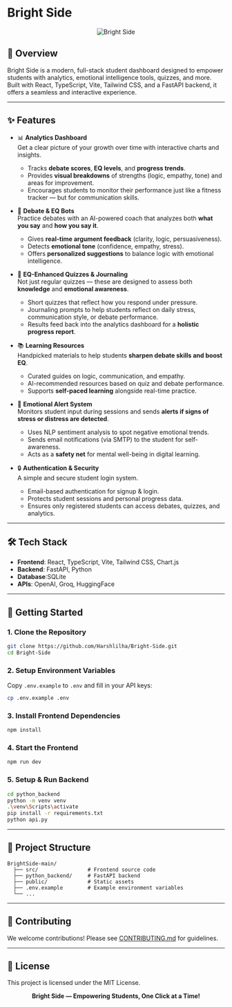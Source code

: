 # Bright Side

<p align="center">
  <img src="https://img.shields.io/badge/Empowering%20Students-Bright%20Side-blueviolet?style=for-the-badge" alt="Bright Side" />
</p>

## 🚀 Overview
Bright Side is a modern, full-stack student dashboard designed to empower students with analytics, emotional intelligence tools, quizzes, and more. Built with React, TypeScript, Vite, Tailwind CSS, and a FastAPI backend, it offers a seamless and interactive experience.

---

## ✨ Features  

- 📊 **Analytics Dashboard**  
  Get a clear picture of your growth over time with interactive charts and insights.  
  - Tracks **debate scores**, **EQ levels**, and **progress trends**.  
  - Provides **visual breakdowns** of strengths (logic, empathy, tone) and areas for improvement.  
  - Encourages students to monitor their performance just like a fitness tracker — but for communication skills.  

- 🤖 **Debate & EQ Bots**  
  Practice debates with an AI-powered coach that analyzes both **what you say** and **how you say it**.  
  - Gives **real-time argument feedback** (clarity, logic, persuasiveness).  
  - Detects **emotional tone** (confidence, empathy, stress).  
  - Offers **personalized suggestions** to balance logic with emotional intelligence.  

- 📝 **EQ-Enhanced Quizzes & Journaling**  
  Not just regular quizzes — these are designed to assess both **knowledge** and **emotional awareness**.  
  - Short quizzes that reflect how you respond under pressure.  
  - Journaling prompts to help students reflect on daily stress, communication style, or debate performance.  
  - Results feed back into the analytics dashboard for a **holistic progress report**.  

- 📚 **Learning Resources**  
  Handpicked materials to help students **sharpen debate skills and boost EQ**.  
  - Curated guides on logic, communication, and empathy.  
  - AI-recommended resources based on quiz and debate performance.  
  - Supports **self-paced learning** alongside real-time practice.  

- 📧 **Emotional Alert System**  
  Monitors student input during sessions and sends **alerts if signs of stress or distress are detected**.  
  - Uses NLP sentiment analysis to spot negative emotional trends.  
  - Sends email notifications (via SMTP) to the student for self-awareness.  
  - Acts as a **safety net** for mental well-being in digital learning.  

- 🔒 **Authentication & Security**  
  A simple and secure student login system.  
  - Email-based authentication for signup & login.  
  - Protects student sessions and personal progress data.  
  - Ensures only registered students can access debates, quizzes, and analytics.  


---

## 🛠️ Tech Stack
- **Frontend**: React, TypeScript, Vite, Tailwind CSS, Chart.js
- **Backend**: FastAPI, Python
- **Database**:SQLite
- **APIs**: OpenAI, Groq, HuggingFace

---

## 🚦 Getting Started

### 1. Clone the Repository
```bash
git clone https://github.com/Harshlilha/Bright-Side.git
cd Bright-Side
```

### 2. Setup Environment Variables
Copy `.env.example` to `.env` and fill in your API keys:
```bash
cp .env.example .env
```

### 3. Install Frontend Dependencies
```bash
npm install
```

### 4. Start the Frontend
```bash
npm run dev
```

### 5. Setup & Run Backend
```bash
cd python_backend
python -m venv venv
.\venv\Scripts\activate
pip install -r requirements.txt
python api.py
```

---

## 📂 Project Structure
```
BrightSide-main/
  ├── src/                # Frontend source code
  ├── python_backend/     # FastAPI backend
  ├── public/             # Static assets
  ├── .env.example        # Example environment variables
  └── ...
```

---

## 🤝 Contributing
We welcome contributions! Please see [CONTRIBUTING.md](CONTRIBUTING.md) for guidelines.

---

## 📄 License
This project is licensed under the MIT License.

<p align="center">
  <b>Bright Side — Empowering Students, One Click at a Time!</b>
</p>
